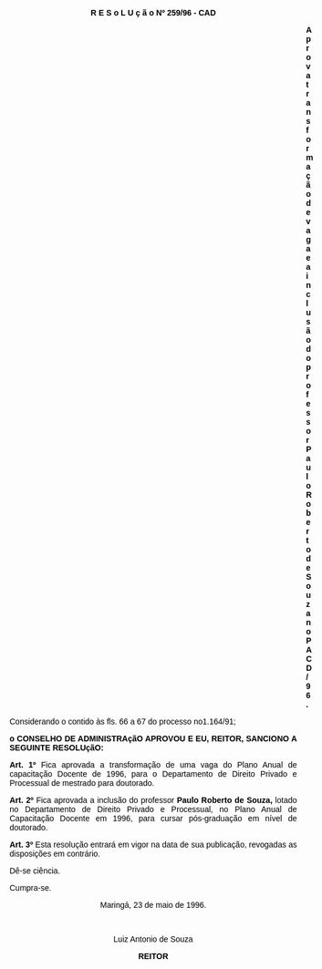 <BODY TEXT="#000000">

<B><FONT FACE="Arial"><P ALIGN="CENTER">R E S o L U &ccedil; &atilde; o Nº 259/96 - CAD</P>
</B><P ALIGN="JUSTIFY"></P><DIR>
<DIR>
<DIR>
<DIR>
<DIR>
<DIR>
<DIR>
<DIR>
<DIR>
<DIR>
<DIR>
<DIR>
<DIR>

<B><P ALIGN="JUSTIFY">Aprova transforma&ccedil;&atilde;o de vaga e a inclus&atilde;o do professor Paulo Roberto de Souza no PACD/96.</P>
</B><P ALIGN="JUSTIFY"></P></DIR>
</DIR>
</DIR>
</DIR>
</DIR>
</DIR>
</DIR>
</DIR>
</DIR>
</DIR>
</DIR>
</DIR>
</DIR>

<P ALIGN="JUSTIFY">Considerando o contido &agrave;s fls. 66 a 67 do processo no1.164/91;</P>
<P ALIGN="JUSTIFY"></P>
<B><P ALIGN="JUSTIFY">o CONSELHO DE ADMINISTRA&ccedil;&atilde;O APROVOU E EU, REITOR, SANCIONO A SEGUINTE RESOLU&ccedil;&atilde;O:</P>
</B><P ALIGN="JUSTIFY"></P>
<B><P ALIGN="JUSTIFY">Art. 1º</B> Fica aprovada a transforma&ccedil;&atilde;o de uma vaga do Plano Anual de capacita&ccedil;&atilde;o Docente de 1996, para o Departamento de Direito Privado e Processual de mestrado para doutorado.</P>
<B><P ALIGN="JUSTIFY">Art. 2º</B> Fica aprovada a inclus&atilde;o do professor <B>Paulo Roberto de Souza,</B> lotado no Departamento de Direito Privado e Processual, no Plano Anual de Capacita&ccedil;&atilde;o Docente em 1996, para cursar p&oacute;s-gradua&ccedil;&atilde;o em n&iacute;vel de doutorado.</P>
<B><P ALIGN="JUSTIFY">Art. 3º</B> Esta resolu&ccedil;&atilde;o entrar&aacute; em vigor na data de sua publica&ccedil;&atilde;o, revogadas as disposi&ccedil;&otilde;es em contr&aacute;rio. </P>
<P ALIGN="JUSTIFY">D&ecirc;-se ci&ecirc;ncia.</P>
<P ALIGN="JUSTIFY">Cumpra-se.</P>
<P ALIGN="CENTER">Maring&aacute;, 23 de maio de 1996.</P>
<P ALIGN="CENTER"></P>
<P ALIGN="CENTER">&nbsp;</P>
<P ALIGN="CENTER">Luiz Antonio de Souza</P>
<B><P ALIGN="CENTER">REITOR</P></B></FONT></BODY>
